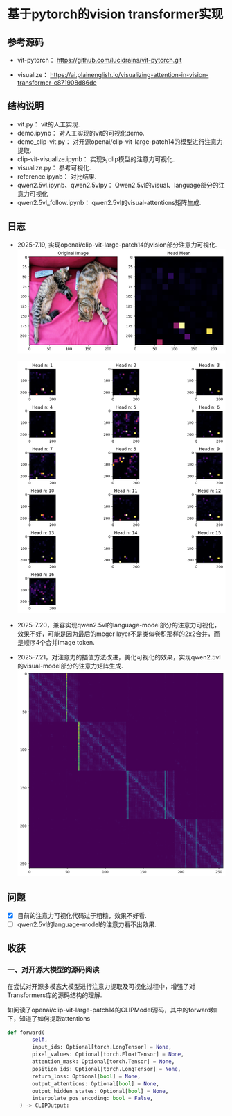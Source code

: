 # 基于pytorch的vision transformer实现

## 参考源码

- vit-pytorch： https://github.com/lucidrains/vit-pytorch.git  

- visualize： https://ai.plainenglish.io/visualizing-attention-in-vision-transformer-c871908d86de

## 结构说明

- vit.py： vit的人工实现.
- demo.ipynb： 对人工实现的vit的可视化demo.
- demo_clip-vit.py： 对开源openai/clip-vit-large-patch14的模型进行注意力提取.
- clip-vit-visualize.ipynb： 实现对clip模型的注意力可视化.
- visualize.py： 参考可视化.
- reference.ipynb： 对比结果.
- qwen2.5vl.ipynb、qwen2.5vlpy： Qwen2.5vl的visual、language部分的注意力可视化
- qwen2.5vl_follow.ipynb： qwen2.5vl的visual-attentions矩阵生成.

## 日志

- 2025-7.19, 实现openai/clip-vit-large-patch14的vision部分注意力可视化.
  ![mean](demo_images/output_mean.png)
  
  ![each_head](demo_images/output_clip.png)

- 2025-7.20，兼容实现qwen2.5vl的language-model部分的注意力可视化，效果不好，可能是因为最后的meger layer不是类似卷积那样的2x2合并，而是顺序4个合并image token.

- 2025-7.21，对注意力的插值方法改进，美化可视化的效果，实现qwen2.5vl的visual-model部分的注意力矩阵生成.
  ![qwen-visual-attn-matrix](demo_images/output.png)


## 问题

- [x] 目前的注意力可视化代码过于粗糙，效果不好看.
- [ ] qwen2.5vl的language-model的注意力看不出效果.

## 收获

### 一、对开源大模型的源码阅读

在尝试对开源多模态大模型进行注意力提取及可视化过程中，增强了对Transformers库的源码结构的理解.

如阅读了openai/clip-vit-large-patch14的CLIPModel源码，其中的forward如下，知道了如何提取attentions

```py
def forward(
        self,
        input_ids: Optional[torch.LongTensor] = None,
        pixel_values: Optional[torch.FloatTensor] = None,
        attention_mask: Optional[torch.Tensor] = None,
        position_ids: Optional[torch.LongTensor] = None,
        return_loss: Optional[bool] = None,
        output_attentions: Optional[bool] = None,
        output_hidden_states: Optional[bool] = None,
        interpolate_pos_encoding: bool = False,
    ) -> CLIPOutput:
```

